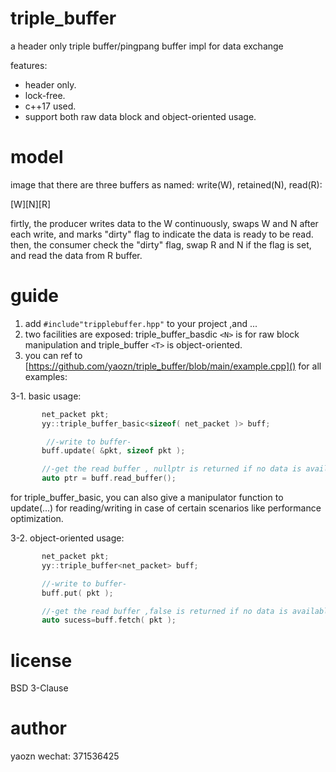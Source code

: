 # triple_buffer

a header only triple buffer/pingpang buffer impl for data exchange

features:

- header only.
- lock-free.
- c++17 used.
- support both raw data block and object-oriented usage.

# model

image that there are three buffers as named: write(W), retained(N), read(R):

[W][N][R]

firtly, the producer writes data to the W continuously, swaps W and N after each write, and marks "dirty" flag to indicate the data is ready to be read.
then, the consumer check the "dirty" flag, swap R and N if the flag is set, and read the data from R buffer.

# guide

1. add `#include"tripplebuffer.hpp"` to your project ,and ...
2. two facilities are exposed: triple_buffer_basdic `<N>` is for raw block manipulation and triple_buffer `<T>` is object-oriented.
3. you can ref to [https://github.com/yaozn/triple_buffer/blob/main/example.cpp]() for all examples:

3-1. basic usage:

```c++
       net_packet pkt;
       yy::triple_buffer_basic<sizeof( net_packet )> buff;

        //-write to buffer-
       buff.update( &pkt, sizeof pkt );

       //-get the read buffer , nullptr is returned if no data is available-  
       auto ptr = buff.read_buffer();
```

for triple_buffer_basic, you can also give a manipulator function to update(...) for reading/writing in case of certain scenarios like performance optimization.

3-2. object-oriented usage:

```c++
       net_packet pkt;
       yy::triple_buffer<net_packet> buff;

       //-write to buffer-
       buff.put( pkt );

       //-get the read buffer ,false is returned if no data is available-  
       auto sucess=buff.fetch( pkt );
```

# license

BSD 3-Clause

# author

yaozn
wechat: 371536425
